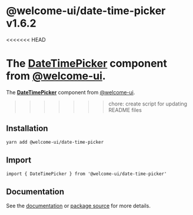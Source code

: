 # @welcome-ui/date-time-picker v1.6.2
<<<<<<< HEAD

The [DateTimePicker](http://welcome-ui.com/fields/date-time-picker) component from [@welcome-ui](http://welcome-ui.com).
=======
  
The **[DateTimePicker](http://welcome-ui.com/fields/date-time-picker)** component from [@welcome-ui](http://welcome-ui.com).
>>>>>>> chore: create script for updating README files

## Installation

    yarn add @welcome-ui/date-time-picker

## Import

    import { DateTimePicker } from '@welcome-ui/date-time-picker'

## Documentation

See the [documentation](http://welcome-ui.com/fields/date-time-picker) or [package source](https://github.com/WTTJ/welcome-ui/tree/v1.6.2/packages/DateTimePicker) for more details.
